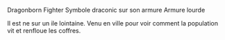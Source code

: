 Dragonborn
Fighter
Symbole draconic sur son armure 
Armure lourde

Il est ne sur un ile lointaine. Venu en ville pour voir comment la population vit et renfloue les coffres.

